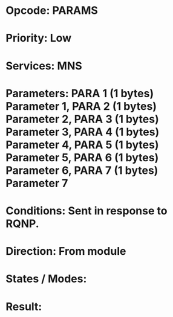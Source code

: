 # Opcode: PARAMS
# Priority: Low
# Services: MNS
# Parameters: PARA 1 (1 bytes) Parameter 1, PARA 2 (1 bytes) Parameter 2, PARA 3 (1 bytes) Parameter 3, PARA 4 (1 bytes) Parameter 4, PARA 5 (1 bytes) Parameter 5, PARA 6 (1 bytes) Parameter 6, PARA 7 (1 bytes) Parameter 7
# Conditions: Sent in response to RQNP.
# Direction: From module
# States / Modes: 
# Result: 